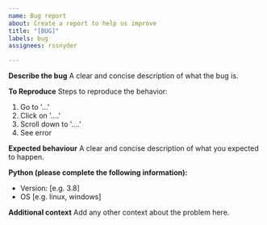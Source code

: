 ```yaml
---
name: Bug report
about: Create a report to help us improve
title: "[BUG]"
labels: bug
assignees: rssnyder

---
```


**Describe the bug**
A clear and concise description of what the bug is.

**To Reproduce**
Steps to reproduce the behavior:
1. Go to '...'
2. Click on '....'
3. Scroll down to '....'
4. See error

**Expected behaviour**
A clear and concise description of what you expected to happen.

**Python (please complete the following information):**
 - Version: [e.g. 3.8]
 - OS [e.g. linux, windows]

**Additional context**
Add any other context about the problem here.
